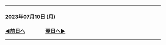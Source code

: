 
---
### 2023年07月10日 (月)

### [◀️前日へ](https://github.com/yuasys/chatty-journal/blob/main/2023/07/2023-07-09.md)&emsp;&emsp;&emsp;&emsp;[翌日へ▶️](https://github.com/yuasys/chatty-journal/blob/main/2023/07/2023-07-11.md)
---


